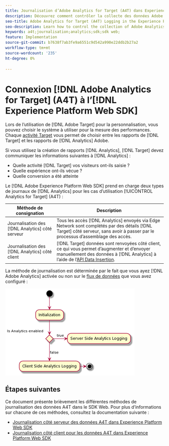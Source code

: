 ```yaml
---
title: Journalisation d’Adobe Analytics for Target (A4T) dans Experience Platform Web SDK
description: Découvrez comment contrôler la collecte des données Adobe Analytics for Target (A4T) à l’aide de la SDK Web d’Experience Platform.
seo-title: Adobe Analytics for Target (A4T) Logging in the Experience Platform Web SDK
seo-description: Learn how to control the collection of Adobe Analytics for Target (A4T) data using the Experience Platform Web SDK.
keywords: a4t;journalisation;analytics;sdk;sdk web;
feature: Implementation
source-git-commit: b7638f7ab3fe9a6551c9d542a990e22ddb2b27a2
workflow-type: tm+mt
source-wordcount: '235'
ht-degree: 0%

---
```


# Connexion [!DNL Adobe Analytics for Target] (A4T) à l’[!DNL Experience Platform Web SDK]

Lors de l’utilisation de [!DNL Adobe Target] pour la personnalisation, vous pouvez choisir le système à utiliser pour la mesure des performances. Chaque [activité Target](https://experienceleague.adobe.com/docs/target/using/activities/target-activities-guide.html?lang=fr) vous permet de choisir entre les rapports de [!DNL Target] et les rapports de [!DNL Analytics] Adobe.

Si vous utilisez la création de rapports [!DNL Analytics], [!DNL Target] devez communiquer les informations suivantes à [!DNL Analytics] :

* Quelle activité [!DNL Target] vos visiteurs ont-ils saisie ?
* Quelle expérience ont-ils vécue ?
* Quelle conversion a été atteinte

Le [!DNL Adobe Experience Platform Web SDK] prend en charge deux types de journaux de [!DNL Analytics] pour les cas d’utilisation [!UICONTROL Analytics for Target] (A4T) :

| Méthode de consignation | Description |
| --- | --- |
| Journalisation des [!DNL Analytics] côté serveur | Tous les accès [!DNL Analytics] envoyés via Edge Network sont complétés par des détails [!DNL Target] côté serveur, sans avoir à passer par le processus d’assemblage des accès. |
| Journalisation des [!DNL Analytics] côté client | [!DNL Target] données sont renvoyées côté client, ce qui vous permet d’augmenter et d’envoyer manuellement des données à [!DNL Analytics] à l’aide de l’[API Data Insertion](https://experienceleague.adobe.com/docs/analytics/import/c-data-insertion-api.html?lang=fr). |

La méthode de journalisation est déterminée par le fait que vous ayez [!DNL Adobe Analytics] activée ou non sur le [flux de données](https://experienceleague.adobe.com/fr/docs/experience-platform/datastreams/overview) que vous avez configuré :

![Flux de décision de la méthode de journalisation](/help/dev/implement/a4t/assets/analytics-logging.png)

## Étapes suivantes

Ce document présente brièvement les différentes méthodes de journalisation des données A4T dans le SDK Web. Pour plus d’informations sur chacune de ces méthodes, consultez la documentation suivante :

* [Journalisation côté serveur des données A4T dans Experience Platform Web SDK](/help/dev/implement/a4t/client-side-logging.md)
* [Journalisation côté client pour les données A4T dans Experience Platform Web SDK](/help/dev/implement/a4t/client-side-logging.md)